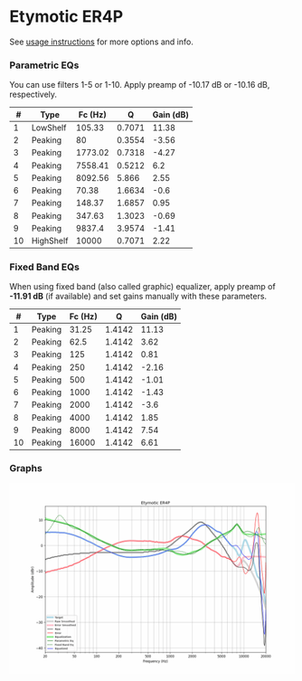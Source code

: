 # Etymotic ER4P
See [usage instructions](https://github.com/jaakkopasanen/AutoEq#usage) for more options and info.

### Parametric EQs
You can use filters 1-5 or 1-10. Apply preamp of -10.17 dB or -10.16 dB, respectively.

|   # | Type      |   Fc (Hz) |      Q |   Gain (dB) |
|-----|-----------|-----------|--------|-------------|
|   1 | LowShelf  |    105.33 | 0.7071 |       11.38 |
|   2 | Peaking   |     80    | 0.3554 |       -3.56 |
|   3 | Peaking   |   1773.02 | 0.7318 |       -4.27 |
|   4 | Peaking   |   7558.41 | 0.5212 |        6.2  |
|   5 | Peaking   |   8092.56 | 5.866  |        2.55 |
|   6 | Peaking   |     70.38 | 1.6634 |       -0.6  |
|   7 | Peaking   |    148.37 | 1.6857 |        0.95 |
|   8 | Peaking   |    347.63 | 1.3023 |       -0.69 |
|   9 | Peaking   |   9837.4  | 3.9574 |       -1.41 |
|  10 | HighShelf |  10000    | 0.7071 |        2.22 |

### Fixed Band EQs
When using fixed band (also called graphic) equalizer, apply preamp of **-11.91 dB** (if available) and set gains manually with these parameters.

|   # | Type    |   Fc (Hz) |      Q |   Gain (dB) |
|-----|---------|-----------|--------|-------------|
|   1 | Peaking |     31.25 | 1.4142 |       11.13 |
|   2 | Peaking |     62.5  | 1.4142 |        3.62 |
|   3 | Peaking |    125    | 1.4142 |        0.81 |
|   4 | Peaking |    250    | 1.4142 |       -2.16 |
|   5 | Peaking |    500    | 1.4142 |       -1.01 |
|   6 | Peaking |   1000    | 1.4142 |       -1.43 |
|   7 | Peaking |   2000    | 1.4142 |       -3.6  |
|   8 | Peaking |   4000    | 1.4142 |        1.85 |
|   9 | Peaking |   8000    | 1.4142 |        7.54 |
|  10 | Peaking |  16000    | 1.4142 |        6.61 |

### Graphs
![](./Etymotic%20ER4P.png)
